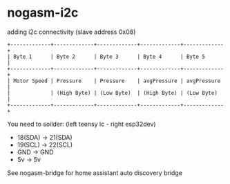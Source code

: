# nogasm-i2c
adding i2c connectivity (slave address 0x08)

```
+-------------+-------------+-------------+-------------+-------------+
| Byte 1      | Byte 2      | Byte 3      | Byte 4      | Byte 5      |
+-------------+-------------+-------------+-------------+-------------+
| Motor Speed | Pressure    | Pressure    | avgPressure | avgPressure |
|             | (High Byte) | (Low Byte)  | (High Byte) | (Low Byte)  |
+-------------+-------------+-------------+-------------+-------------+
```

You need to soilder: (left teensy lc - right esp32dev)
- 18(SDA) -> 21(SDA)
- 19(SCL) -> 22(SCL)
- GND -> GND
- 5v -> 5v

See nogasm-bridge for home assistant auto discovery bridge
